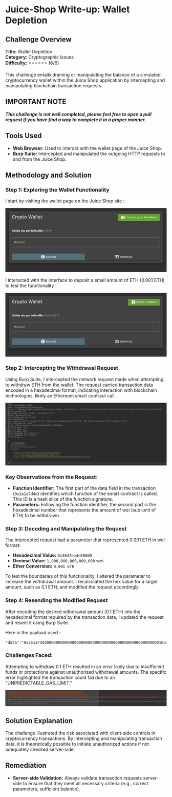# Juice-Shop Write-up: Wallet Depletion

## Challenge Overview

**Title:** Wallet Depletion  
**Category:** Cryptographic Issues  
**Difficulty:** ⭐⭐⭐⭐⭐⭐ (6/6)

This challenge entails draining or manipulating the balance of a simulated cryptocurrency wallet within the Juice Shop application by intercepting and manipulating blockchain transaction requests.

## IMPORTANT NOTE

**_This challenge is not well completed, please feel free to open a pull request if you have find a way to complete it in a proper manner._**

## Tools Used

- **Web Browser:** Used to interact with the wallet page of the Juice Shop.
- **Burp Suite:** Intercepted and manipulated the outgoing HTTP requests to and from the Juice Shop.

## Methodology and Solution

### Step 1: Exploring the Wallet Functionality

I start by visiting the wallet page on the Juice Shop site :

![page wallet](../assets/difficulty6/wallet_depletion_1.png)

I interacted with the interface to deposit a small amount of ETH (0.001 ETH) to test the functionality :

![filled wallet](../assets/difficulty6/wallet_depletion_2.png)

### Step 2: Intercepting the Withdrawal Request

Using Burp Suite, I intercepted the network request made when attempting to withdraw ETH from the wallet. The request carried transaction data encoded in a hexadecimal format, indicating interaction with blockchain technologies, likely an Ethereum smart contract call.

![transfer request](../assets/difficulty6/wallet_depletion_3.png)

### Key Observations from the Request:

- **Function Identifier:** The first part of the data field in the transaction (`0x2e1a7d4d`) identifies which function of the smart contract is called. This ID is a hash slice of the function signature.
- **Parameters:** Following the function identifier, the second part is the hexadecimal number that represents the amount of wei (sub-unit of ETH) to be withdrawn.

### Step 3: Decoding and Manipulating the Request

The intercepted request had a parameter that represented 0.001 ETH in wei format:

- **Hexadecimal Value:** `0x38d7ea4c68000`
- **Decimal Value:** `1,000,000,000,000,000` wei
- **Ether Conversion:** `0.001 ETH`

To test the boundaries of this functionality, I altered the parameter to increase the withdrawal amount. I recalculated the hex value for a larger amount, such as 0.1 ETH, and modified the request accordingly.

### Step 4: Resending the Modified Request

After encoding the desired withdrawal amount (0.1 ETH) into the hexadecimal format required by the transaction data, I updated the request and resent it using Burp Suite.

Here is the payload used : 
```
"data":"0x2e1a7d4d000000000000000000000000000000000000000000000000016345785d8a0000"
```

### Challenges Faced:

Attempting to withdraw 0.1 ETH resulted in an error likely due to insufficient funds or protections against unauthorized withdrawal amounts. The specific error highlighted the transaction could fail due to an "UNPREDICTABLE_GAS_LIMIT."

![transfer request](../assets/difficulty6/wallet_depletion_4.png)

## Solution Explanation

The challenge illustrated the risk associated with client-side controls in cryptocurrency transactions. By intercepting and manipulating transaction data, it is theoretically possible to initiate unauthorized actions if not adequately checked server-side.

## Remediation

- **Server-side Validation:** Always validate transaction requests server-side to ensure that they meet all necessary criteria (e.g., correct parameters, sufficient balance).
